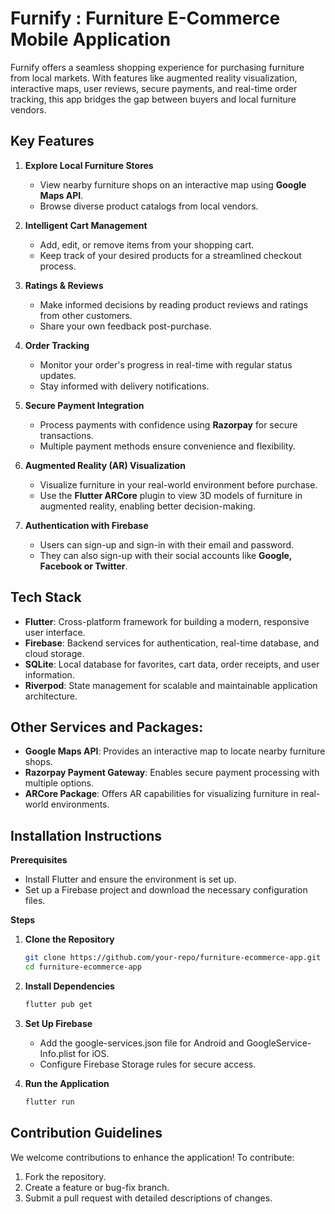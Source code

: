 # Furnify : Furniture E-Commerce Mobile Application

Furnify offers a seamless shopping experience for purchasing furniture from local markets. With features like augmented reality visualization, interactive maps, user reviews, secure payments, and real-time order tracking, this app bridges the gap between buyers and local furniture vendors.

## Key Features

1. **Explore Local Furniture Stores**
   - View nearby furniture shops on an interactive map using **Google Maps API**.
   - Browse diverse product catalogs from local vendors.

2. **Intelligent Cart Management**
   - Add, edit, or remove items from your shopping cart.
   - Keep track of your desired products for a streamlined checkout process.

3. **Ratings & Reviews**
   - Make informed decisions by reading product reviews and ratings from other customers.
   - Share your own feedback post-purchase.

4. **Order Tracking**
   - Monitor your order's progress in real-time with regular status updates.
   - Stay informed with delivery notifications.

5. **Secure Payment Integration**
   - Process payments with confidence using **Razorpay** for secure transactions.
   - Multiple payment methods ensure convenience and flexibility.

6. **Augmented Reality (AR) Visualization**
   - Visualize furniture in your real-world environment before purchase.
   - Use the **Flutter ARCore** plugin to view 3D models of furniture in augmented reality, enabling better decision-making.

7. **Authentication with Firebase**
   - Users can sign-up and sign-in with their email and password.
   - They can also sign-up with their social accounts like **Google, Facebook or Twitter**.

## Tech Stack

- **Flutter**: Cross-platform framework for building a modern, responsive user interface.
- **Firebase**: Backend services for authentication, real-time database, and cloud storage.
- **SQLite**: Local database for favorites, cart data, order receipts, and user information.
- **Riverpod**: State management for scalable and maintainable application architecture.

## Other Services and Packages:

- **Google Maps API**: Provides an interactive map to locate nearby furniture shops.
- **Razorpay Payment Gateway**: Enables secure payment processing with multiple options.
- **ARCore Package**: Offers AR capabilities for visualizing furniture in real-world environments.

## Installation Instructions

**Prerequisites**
- Install Flutter and ensure the environment is set up.
- Set up a Firebase project and download the necessary configuration files.

**Steps**
1. **Clone the Repository**
   ```bash
   git clone https://github.com/your-repo/furniture-ecommerce-app.git
   cd furniture-ecommerce-app

2. **Install Dependencies**
   ```bash
   flutter pub get

3. **Set Up Firebase**
   - Add the google-services.json file for Android and GoogleService-Info.plist for iOS.
   - Configure Firebase Storage rules for secure access.

4. **Run the Application**
   ```bash
   flutter run

## Contribution Guidelines

We welcome contributions to enhance the application! To contribute:
1. Fork the repository.
2. Create a feature or bug-fix branch.
3. Submit a pull request with detailed descriptions of changes.
